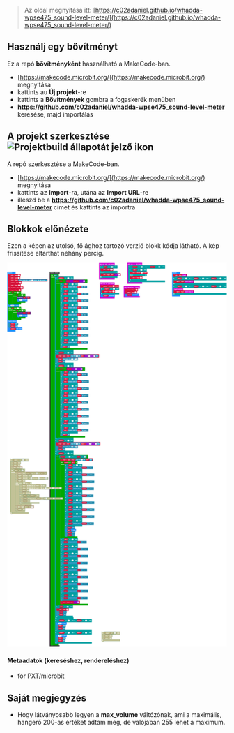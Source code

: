 
> Az oldal megnyitása itt: [https://c02adaniel.github.io/whadda-wpse475_sound-level-meter/](https://c02adaniel.github.io/whadda-wpse475_sound-level-meter/)

## Használj egy bővítményt

Ez a repó **bővítményként** használható a MakeCode-ban.

* [https://makecode.microbit.org/](https://makecode.microbit.org/) megnyitása
* kattints au **Új projekt**-re
* kattints a **Bővítmények** gombra a fogaskerék menüben
* **https://github.com/c02adaniel/whadda-wpse475_sound-level-meter** keresése, majd importálás

## A projekt szerkesztése ![Projektbuild állapotát jelző ikon](https://github.com/c02adaniel/whadda-wpse475_sound-level-meter/workflows/MakeCode/badge.svg)

A repó szerkesztése a MakeCode-ban.

* [https://makecode.microbit.org/](https://makecode.microbit.org/) megnyitása
* kattints az **Import**-ra, utána az **Import URL**-re
* illeszd be a **https://github.com/c02adaniel/whadda-wpse475_sound-level-meter** címet és kattints az importra

## Blokkok előnézete

Ezen a képen az utolsó, fő ághoz tartozó verzió blokk kódja látható.
A kép frissítése eltarthat néhány percig.

![Renderelt nézet blokkokkal](https://github.com/c02adaniel/whadda-wpse475_sound-level-meter/raw/master/.github/makecode/blocks.png)

#### Metaadatok (kereséshez, rendereléshez)

* for PXT/microbit
<script src="https://makecode.com/gh-pages-embed.js"></script><script>makeCodeRender("{{ site.makecode.home_url }}", "{{ site.github.owner_name }}/{{ site.github.repository_name }}");</script>

## Saját megjegyzés

* Hogy látványosabb legyen a **max_volume** váltózónak, ami a maximális, hangerő 200-as értéket adtam meg, de valójában 255 lehet a maximum.
